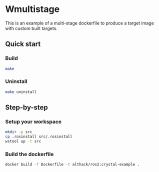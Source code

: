 # Wmultistage

This is an example of a multi-stage dockerfile to produce a target image with custom built targets.

## Quick start

### Build

```bash
make
```

### Uninstall

```bash
make uninstall
```

## Step-by-step

### Setup your workspace

```bash
mkdir -p src
cp .rosinstall src/.rosinstall
wstool up -t src
```

### Build the dockerfile

```bash
docker build -f Dockerfile -t althack/ros2:crystal-example .
```
